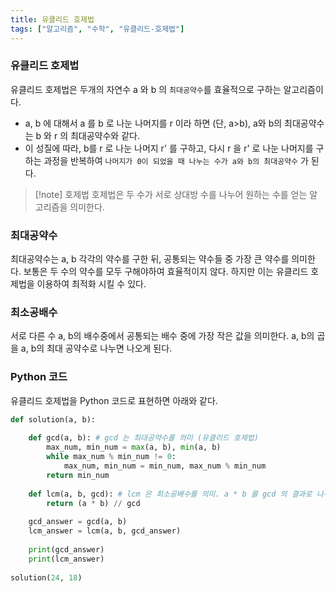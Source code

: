 ```yaml
---
title: 유클리드 호제법
tags: ["알고리즘", "수학", "유클리드-호제법"]
---
```


### 유클리드 호제법
유클리드 호제법은 두개의 자연수 a 와 b 의 `최대공약수`를 효율적으로 구하는 알고리즘이다. 

- a, b 에 대해서 a 를 b 로 나눈 나머지를 r 이라 하면 (단, a>b), a와 b의 최대공약수는 b 와 r 의 최대공약수와 같다.
- 이 성질에 따라, b를 r 로 나눈 나머지 r' 를 구하고, 다시 r 을 r' 로 나눈 나머지를 구하는 과정을 반복하여 `나머지가 0이 되었을 때 나누는 수가 a와 b의 최대공약수` 가 된다.

> [!note] 호제법
> 호제법은 두 수가 서로 상대방 수를 나누어 원하는 수를 얻는 알고리즘을 의미한다.

### 최대공약수
최대공약수는 a, b 각각의 약수를 구한 뒤, 공통되는 약수들 중 가장 큰 약수를 의미한다. 보통은 두 수의 약수를 모두 구해야하여 효율적이지 않다. 하지만 이는 유클리드 호제법을 이용하여 최적화 시킬 수 있다.

### 최소공배수
서로 다른 수 a, b의 배수중에서 공통되는 배수 중에 가장 작은 값을 의미한다. a, b의 곱을 a, b의 최대 공약수로 나누면 나오게 된다.

### Python 코드
유클리드 호제법을 Python 코드로 표현하면 아래와 같다.

```python
def solution(a, b):  
  
    def gcd(a, b): # gcd 는 최대공약수를 의미 (유클리드 호제법)  
        max_num, min_num = max(a, b), min(a, b)  
        while max_num % min_num != 0:  
            max_num, min_num = min_num, max_num % min_num  
        return min_num  
  
    def lcm(a, b, gcd): # lcm 은 최소공배수를 의미. a * b 를 gcd 의 결과로 나누면 된다.  
        return (a * b) // gcd  
  
    gcd_answer = gcd(a, b)  
    lcm_answer = lcm(a, b, gcd_answer)  
  
    print(gcd_answer)  
    print(lcm_answer)  
  
solution(24, 18)
```

